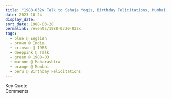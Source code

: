 ```yaml
---
title: "1988-032x Talk to Sahaja Yogis, Birthday Felicitations, Mumbai, Maharashtra, India"
date: 2023-10-24
display_date: 
sort_date: 1988-03-20
permalink: /events/1988-0320-032x
tags:
  - blue @ English
  - brown @ India
  - crimson @ 1988
  - deeppink @ Talk
  - green @ 1988-03
  - maroon @ Maharashtra
  - orange @ Mumbai
  - peru @ Birthday Felicitations
---
```


<wave-list>
  <list-title color="green" width="75">Key Quote</list-title>
  <list-item color="BlanchedAlmond"  width="200"></list-item>
  <list-item color="Lavender"></list-item>
  <list-item color="BlanchedAlmond"></list-item>
</wave-list>

<br>

<wave-list>
  <list-title color="green" width="75">Comments</list-title>
  <list-item color="BlanchedAlmond"  width="200"></list-item>
  <list-item color="Lavender"></list-item>
  <list-item color="BlanchedAlmond"></list-item>
</wave-list>